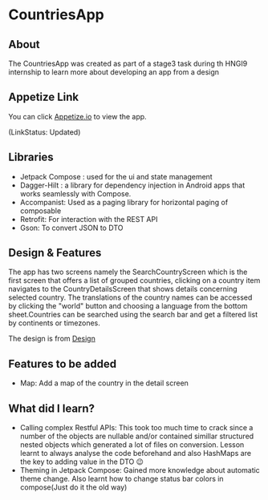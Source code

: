 ﻿# CountriesApp
## About

The CountriesApp was created as part of a stage3 task during th HNGI9 internship to learn more about developing an app from a design

## Appetize Link

You can click [Appetize.io](https://appetize.io/app/bhw6ha3tbff6eyyxcrnz4unzha?device=pixel4&osVersion=11.0&scale=75) to view the app. 

(LinkStatus: Updated)

## Libraries

- Jetpack Compose : used for the ui and state management
- Dagger-Hilt : a library for  dependency injection in Android apps that works seamlessly with Compose.
- Accompanist: Used as a paging library for horizontal paging of composable
- Retrofit: For interaction with the REST API
- Gson: To convert JSON to DTO

## Design & Features

The app has two screens namely the SearchCountryScreen which is the first screen that offers a list of grouped countries, clicking on a country item navigates to the  CountryDetailsScreen that shows details concerning selected country. The translations of the country names can be accessed by clicking the "world" button and choosing a language from the bottom sheet.Countries can be searched using the search bar and get a filtered list by continents or timezones. 

The design is from [Design](https://www.figma.com/file/v9AXj4VZNnx26fTthrPbhX/Explore)

## Features to be added

- Map: Add a map of the country in the detail screen

## What did I learn?

- Calling complex Restful APIs: This took too much time to crack since a number of the objects are nullable and/or contained simillar structured nested objects which generated a lot of files on conversion. Lesson learnt to always analyse the code beforehand and also HashMaps are the key to adding value in the DTO :wink:
- Theming in Jetpack Compose: Gained more knowledge about automatic theme change. Also learnt how to change status bar colors in compose(Just do it the old way)
